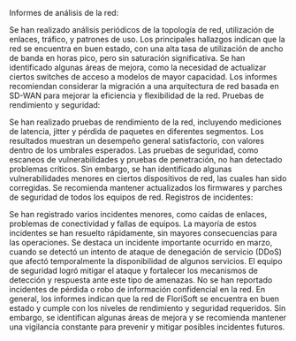 Informes de análisis de la red:

Se han realizado análisis periódicos de la topología de red, utilización de enlaces, tráfico, y patrones de uso.
Los principales hallazgos indican que la red se encuentra en buen estado, con una alta tasa de utilización de ancho de banda en horas pico, pero sin saturación significativa.
Se han identificado algunas áreas de mejora, como la necesidad de actualizar ciertos switches de acceso a modelos de mayor capacidad.
Los informes recomiendan considerar la migración a una arquitectura de red basada en SD-WAN para mejorar la eficiencia y flexibilidad de la red.
Pruebas de rendimiento y seguridad:

Se han realizado pruebas de rendimiento de la red, incluyendo mediciones de latencia, jitter y pérdida de paquetes en diferentes segmentos.
Los resultados muestran un desempeño general satisfactorio, con valores dentro de los umbrales esperados.
Las pruebas de seguridad, como escaneos de vulnerabilidades y pruebas de penetración, no han detectado problemas críticos.
Sin embargo, se han identificado algunas vulnerabilidades menores en ciertos dispositivos de red, las cuales han sido corregidas.
Se recomienda mantener actualizados los firmwares y parches de seguridad de todos los equipos de red.
Registros de incidentes:

Se han registrado varios incidentes menores, como caídas de enlaces, problemas de conectividad y fallas de equipos.
La mayoría de estos incidentes se han resuelto rápidamente, sin mayores consecuencias para las operaciones.
Se destaca un incidente importante ocurrido en marzo, cuando se detectó un intento de ataque de denegación de servicio (DDoS) que afectó temporalmente la disponibilidad de algunos servicios.
El equipo de seguridad logró mitigar el ataque y fortalecer los mecanismos de detección y respuesta ante este tipo de amenazas.
No se han reportado incidentes de pérdida o robo de información confidencial en la red.
En general, los informes indican que la red de FloriSoft se encuentra en buen estado y cumple con los niveles de rendimiento y seguridad requeridos. Sin embargo, se identifican algunas áreas de mejora y se recomienda mantener una vigilancia constante para prevenir y mitigar posibles incidentes futuros.
